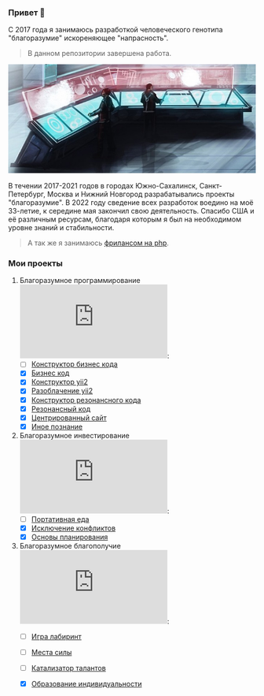 ### Привет 👋

С 2017 года я занимаюсь разработкой человеческого генотипа "благоразумие" искореняющее "напрасность". 

> В данном репозитории завершена работа. 

![](./work.jpg)

В течении 2017-2021 годов в городах Южно-Сахалинск, Санкт-Петербург, Москва и Нижний Новгород разрабатывались проекты "благоразумие". В 2022 году сведение всех разработок воедино на моё 33-летие, к середине мая закончил свою деятельность. Спасибо США и её различным ресурсам, благодаря которым я был на необходимом уровне знаний и стабильности.

> А так же я занимаюсь <a href="https://www.fl.ru/users/botogame/">фрилансом на php</a>.

### Мои проекты

1. Благоразумное программирование ![](https://xn----7sbndqaygqvb1fvc1b.xn--p1ai/github/github_update.php?repositorie=programming.prudence&update=8):
   - [ ] <a href="https://github.com/dominic-of-russia/programming.prudence/blob/main/README.md">Конструктор бизнес кода</a>
   - [X] <a href="https://github.com/dominic-of-russia/programming.prudence/blob/main/Прототипы/Бизнес%20код/README.md">Бизнес код</a>
   - [X] <a href="https://github.com/dominic-of-russia/programming.prudence/blob/main/Прототипы/Конструктор%20yii2/README.md">Конструктор yii2</a>
   - [X] <a href="https://github.com/dominic-of-russia/programming.prudence/blob/main/Прототипы/Разоблачение%20yii2/README.md">Разоблачение yii2</a>
   - [X] <a href="https://github.com/dominic-of-russia/programming.prudence/blob/main/Прототипы/Конструктор%20резонансного%20кода/README.md">Конструктор резонансного кода</a>
   - [X] <a href="https://github.com/dominic-of-russia/programming.prudence/blob/main/Прототипы/Резонансный%20код/README.md">Резонансный код</a>
   - [X] <a href="https://github.com/dominic-of-russia/programming.prudence/blob/main/Прототипы/Центрированный%20сайт/README.md">Центрированный сайт</a>
   - [X] <a href="https://github.com/dominic-of-russia/programming.prudence/blob/main/Прототипы/Иное%20познание/README.md">Иное познание</a>

2. Благоразумное инвестирование ![](https://xn----7sbndqaygqvb1fvc1b.xn--p1ai/github/github_update.php?repositorie=investing.prudence&update=8):
   - [ ] <a href="https://github.com/dominic-of-russia/investing.prudence/blob/main/README.md">Портативная еда</a>
   - [X] <a href="https://github.com/dominic-of-russia/investing.prudence/blob/main/Прототипы/Исключение%20конфликтов/README.md">Исключение конфликтов</a>
   - [X] <a href="https://github.com/dominic-of-russia/investing.prudence/blob/main/Прототипы/Основы%20планирования/README.md">Основы планирования</a>

3. Благоразумное благополучие ![](https://xn----7sbndqaygqvb1fvc1b.xn--p1ai/github/github_update.php?repositorie=well-being.prudence&update=8):
   - [ ] <a href="https://github.com/dominic-of-russia/well-being.prudence/blob/main/README.md">Игра лабиринт</a>
   - [ ] <a href="https://github.com/dominic-of-russia/well-being.prudence/blob/main/Прототипы/Места%20силы/README.md">Места силы</a>
   - [ ] <a href="https://github.com/dominic-of-russia/well-being.prudence/blob/main/Прототипы/Катализатор%20талантов/README.md">Катализатор талантов</a>
   - [X] <a href="https://github.com/dominic-of-russia/well-being.prudence/blob/main/Прототипы/Образование%20индивидуальности/README.md">Образование индивидуальности</a>

